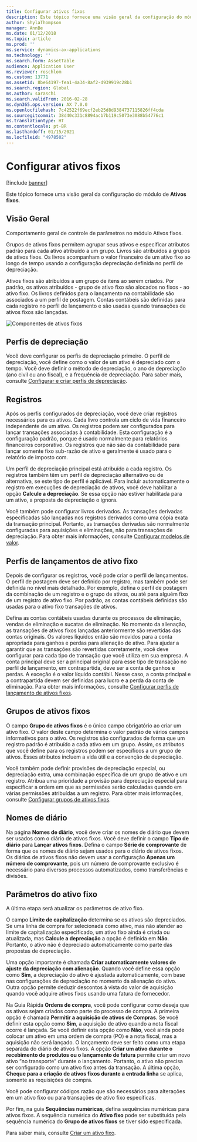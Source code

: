 ```yaml
---
title: Configurar ativos fixos
description: Este tópico fornece uma visão geral da configuração do módulo de ativos fixos.
author: ShylaThompson
manager: AnnBe
ms.date: 01/12/2018
ms.topic: article
ms.prod: ''
ms.service: dynamics-ax-applications
ms.technology: ''
ms.search.form: AssetTable
audience: Application User
ms.reviewer: roschlom
ms.custom: 13771
ms.assetid: 8be64197-fea1-4a34-8af2-d939919c28b1
ms.search.region: Global
ms.author: saraschi
ms.search.validFrom: 2016-02-28
ms.dyn365.ops.version: AX 7.0.0
ms.openlocfilehash: 7c42522f69ecf2eb25d8d9384737115826ff4cda
ms.sourcegitcommit: 38d40c331c8894acb7b119c5073e3088b54776c1
ms.translationtype: HT
ms.contentlocale: pt-BR
ms.lasthandoff: 01/15/2021
ms.locfileid: "4978502"
---
```

# <a name="set-up-fixed-assets"></a>Configurar ativos fixos

[!include [banner](../includes/banner.md)]

Este tópico fornece uma visão geral da configuração do módulo de **Ativos fixos**.

## <a name="overview"></a>Visão Geral

Comportamento geral de controle de parâmetros no módulo Ativos fixos.

Grupos de ativos fixos permitem agrupar seus ativos e especificar atributos padrão para cada ativo atribuído a um grupo. Livros são atribuídos a grupos de ativos fixos. Os livros acompanham o valor financeiro de um ativo fixo ao longo de tempo usando a configuração depreciação definida no perfil de depreciação.

Ativos fixos são atribuídos a um grupo de itens ao serem criados. Por padrão, os ativos atribuídos - grupo de ativo fixo são alocados no fixos - ao ativo fixo. Os livros definidos para o lançamento na contabilidade são associados a um perfil de postagem. Contas contábeis são definidas para cada registro no perfil de lançamento e são usadas quando transações de ativos fixos são lançadas.

![Componentes de ativos fixos](./media/FAComponents_Updated.png)

## <a name="depreciation-profiles"></a>Perfis de depreciação

Você deve configurar os perfis de depreciação primeiro. O perfil de depreciação, você define como o valor de um ativo é depreciado com o tempo. Você deve definir o método de depreciação, o ano de depreciação (ano civil ou ano fiscal), e a frequência de depreciação. Para saber mais, consulte [Configurar e criar perfis de depreciação](tasks/set-up-depreciation-profiles.md).

## <a name="books"></a>Registros

Após os perfis configurados de depreciação, você deve criar registros necessários para os ativos. Cada livro controla um ciclo de vida financeiro independente de um ativo. Os registros podem ser configurados para lançar transações associadas à contabilidade. Esta configuração é a configuração padrão, porque é usado normalmente para relatórios financeiros corporativo. Os registros que não são da contabilidade para lançar somente fixo sub-razão de ativo e geralmente é usado para o relatório de imposto com.

Um perfil de depreciação principal está atribuído a cada registro. Os registros também têm um perfil de depreciação alternativo ou de alternativa, se este tipo de perfil é aplicável. Para incluir automaticamente o registro em execuções de depreciação de ativos, você deve habilitar a opção **Calcule a depreciação**. Se essa opção não estiver habilitada para um ativo, a proposta de depreciação o ignora.

Você também pode configurar livros derivados. As transações derivadas especificadas são lançadas nos registros derivados como uma cópia exata da transação principal. Portanto, as transações derivadas são normalmente configuradas para aquisições e eliminações, não para transações de depreciação. Para obter mais informações, consulte [Configurar modelos de valor](tasks/set-up-value-models.md).

## <a name="fixed-asset-posting-profiles"></a>Perfis de lançamentos de ativo fixo

Depois de configurar os registros, você pode criar o perfil de lançamentos. O perfil de postagem deve ser definido por registro, mas também pode ser definida no nível mais detalhado. Por exemplo, defina o perfil de postagem da combinação de um registro e o grupo de ativos, ou até para alguém fixo de um registro de ativo fixo. Por padrão, as contas contábeis definidas são usadas para o ativo fixo transações de ativos.

Defina as contas contábeis usadas durante os processos de eliminação, vendas de eliminação e sucatas de eliminação. No momento da alienação, as transações de ativos fixos lançadas anteriormente são revertidas das contas originais. Os valores líquidos então são movidos para a conta apropriada para ganhos e perdas para alienação de ativo. Para ajudar a garantir que as transações são revertidas corretamente, você deve configurar para cada tipo de transação que você utiliza em sua empresa. A conta principal deve ser a principal original para esse tipo de transação no perfil de lançamento, em contrapartida, deve ser a conta de ganhos e perdas. A exceção é o valor líquido contábil. Nesse caso, a conta principal e a contrapartida devem ser definidas para lucro e a perda da conta de eliminação. Para obter mais informações, consulte [Configurar perfis de lançamento de ativos fixos](tasks/set-up-fixed-asset-posting-profiles.md).

## <a name="fixed-asset-groups"></a>Grupos de ativos fixos

O campo **Grupo de ativos fixos** é o único campo obrigatório ao criar um ativo fixo. O valor deste campo determina o valor padrão de vários campos informativos para o ativo. Os registros são configurados de forma que um registro padrão é atribuído a cada ativo em um grupo. Assim, os atributos que você define para os registros podem ser específicos a um grupo de ativos. Esses atributos incluem a vida útil e a convenção de depreciação.

Você também pode definir provisões de depreciação especial, ou depreciação extra, uma combinação específica de um grupo de ativo e um registro. Atribua uma prioridade a provisão para depreciação especial para especificar a ordem em que as permissões serão calculadas quando em várias permissões atribuídas a um registro. Para obter mais informações, consulte [Configurar grupos de ativos fixos](tasks/set-up-fixed-asset-groups.md).

## <a name="journal-names"></a>Nomes de diário

Na página **Nomes de diário**, você deve criar os nomes de diário que devem ser usados com o diário de ativos fixos. Você deve definir o campo **Tipo de diário** para **Lançar ativos fixos**. Defina o campo **Série de comprovante** de forma que os nomes de diário sejam usados para o diário de ativos fixos. Os diários de ativos fixos não devem usar a configuração **Apenas um número de comprovante**, pois um número de comprovante exclusivo é necessário para diversos processos automatizados, como transferências e divisões.

## <a name="fixed-asset-parameters"></a>Parâmetros do ativo fixo

A última etapa será atualizar os parâmetros de ativo fixo.

O campo **Limite de capitalização** determina se os ativos são depreciados. Se uma linha de compra for selecionada como ativo, mas não atender ao limite de capitalização especificado, um ativo fixo ainda é criada ou atualizada, mas **Calcule a depreciação** a opção é definida em **Não**. Portanto, o ativo não é depreciado automaticamente como parte das propostas de depreciação.

Uma opção importante é chamada **Criar automaticamente valores de ajuste da depreciação com alienação**. Quando você define essa opção como **Sim**, a depreciação do ativo é ajustada automaticamente, com base nas configurações de depreciação no momento da alienação do ativo. Outra opção permite deduzir descontos à vista do valor de aquisição quando você adquire ativos fixos usando uma fatura de fornecedor.

Na Guia Rápida **Ordens de compra**, você pode configurar como deseja que os ativos sejam criados como parte do processo de compra. A primeira opção é chamada **Permitir a aquisição de ativos de Compras**. Se você definir esta opção como **Sim**, a aquisição de ativo quando a nota fiscal ocorre é lançada. Se você definir esta opção como **Não**, você ainda pode colocar um ativo em uma ordem de compra (PO) e a nota fiscal, mas a aquisição não será lançado. O lançamento deve ser feito como uma etapa separada do diário de ativos fixos. A opção **Criar um ativo durante o recebimento de produtos ou o lançamento de fatura** permite criar um novo ativo “no transporte” durante o lançamento. Portanto, o ativo não precisa ser configurado como um ativo fixo antes da transação. A última opção, **Cheque para a criação de ativos fixos durante a entrada linha** se aplica, somente as requisições de compra.

Você pode configurar códigos razão que são necessários para alterações em um ativo fixo ou para transações de ativo fixo específicas.

Por fim, na guia **Sequências numéricas**, defina sequências numéricas para ativos fixos. A sequência numérica do **Ativo fixo** pode ser substituída pela sequência numérica do **Grupo de ativos fixos** se tiver sido especificada.

Para saber mais, consulte [Criar um ativo fixo](tasks/create-fixed-asset.md).
